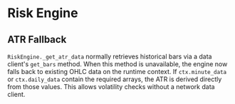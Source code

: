 # Risk Engine

## ATR Fallback

`RiskEngine._get_atr_data` normally retrieves historical bars via a data
client's `get_bars` method. When this method is unavailable, the engine now
falls back to existing OHLC data on the runtime context. If `ctx.minute_data`
or `ctx.daily_data` contain the required arrays, the ATR is derived directly
from those values. This allows volatility checks without a network data client.
